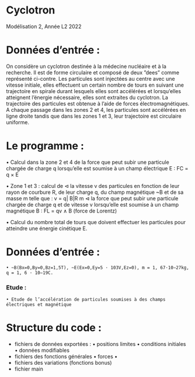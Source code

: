 # Cyclotron
Modélisation 2, Année L2 2022


# Données d’entrée :
On considère un cyclotron destinée à la
médecine nucléaire et à la recherche. Il est
de forme circulaire et composé de deux
”dees” comme représenté ci-contre. Les
particules sont injectées au centre avec une
vitesse initiale, elles effectuent un certain
nombre de tours en suivant une trajectoire en spirale durant lesquels elles sont
accélérées et lorsqu’elles atteignent l’énergie
nécessaire, elles sont extraites du cyclotron.
La trajectoire des particules est obtenue à l’aide de forces électromagnétiques. A
chaque passage dans les zones 2 et 4, les particules sont accélérées en ligne droite
tandis que dans les zones 1 et 3, leur trajectoire est circulaire uniforme.
# Le programme :
• Calcul dans la zone 2 et 4 de la force que peut subir une particule
chargée de charge q lorsqu’elle est soumise à un champ électrique
E : FC = q × E

• Zone 1 et 3 : calcul de
  ⊲ la vitesse v des particules en fonction de leur rayon de courbure
R, de leur charge q, du champ magnétique ~B et de sa masse m telle
que : v = q| B|R
m
  ⊲ la force que peut subir une particule chargée de charge q et
de vitesse v lorsqu’elle est soumise à un champ magnétique B :
FL = qv ∧ B (force de Lorentz)

• Calcul du nombre total de tours que doivent effectuer les particules pour atteindre une énergie cinétique E.
# Données d’entrée :
    • ~B(Bx=0,By=0,Bz=1,5T), ~E(Ex=0,Ey=5 · 103V,Ez=0), m = 1, 67·10−27kg, q = 1, 6 · 10−19C.

### Etude :
    • Etude de l’accélération de particules soumises à des champs électriques et magnétique
    
# Structure du code :
- fichiers de données exportées :
    • positions limites
    • conditions initiales
    • données modifiables
- fichiers des fonctions générales
    • forces
    • 
- fichiers des variations (fonctions bonus)
- fichier main
